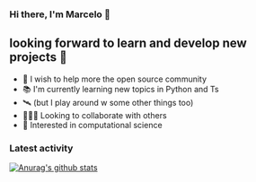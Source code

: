 ### Hi there, I'm Marcelo 👋

## looking forward to learn and develop new projects 🎯

- 🔭 I wish to help more the open source community
- 📚 I'm currently learning new topics in Python and Ts
- 🛰 (but I play around w some other things too)
- 👨🏻‍🚀 Looking to collaborate with others
- 🧫 Interested in computational science

### Latest activity

[![Anurag's github stats](https://github-readme-stats.vercel.app/api?username=marceloBasso&show_icons=true&theme=radical)](https://github.com/anuraghazra/github-readme-stats)

